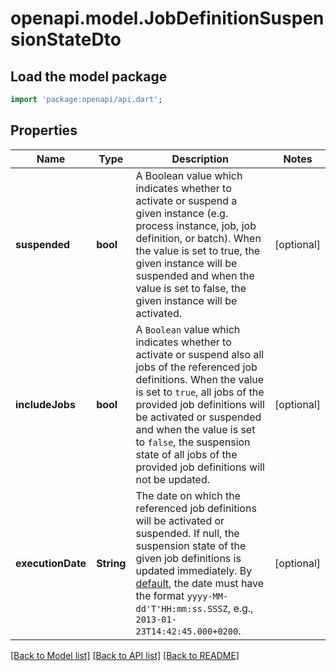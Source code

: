 # openapi.model.JobDefinitionSuspensionStateDto

## Load the model package
```dart
import 'package:openapi/api.dart';
```

## Properties
Name | Type | Description | Notes
------------ | ------------- | ------------- | -------------
**suspended** | **bool** | A Boolean value which indicates whether to activate or suspend a given instance  (e.g. process instance, job, job definition, or batch). When the value is set to true,  the given instance will be suspended and when the value is set to false,  the given instance will be activated. | [optional] 
**includeJobs** | **bool** | A `Boolean` value which indicates whether to activate or suspend also all jobs of the referenced job definitions. When the value is set to `true`, all jobs of the provided job definitions will be activated or suspended and when the value is set to `false`, the suspension state of all jobs of the provided job definitions will not be updated. | [optional] 
**executionDate** | **String** | The date on which the referenced job definitions will be activated or suspended. If null, the suspension state of the given job definitions is updated immediately. By [default](https://docs.camunda.org/manual/7.20/reference/rest/overview/date-format/), the date must have the format `yyyy-MM- dd'T'HH:mm:ss.SSSZ`, e.g., `2013-01-23T14:42:45.000+0200`. | [optional] 

[[Back to Model list]](../README.md#documentation-for-models) [[Back to API list]](../README.md#documentation-for-api-endpoints) [[Back to README]](../README.md)


